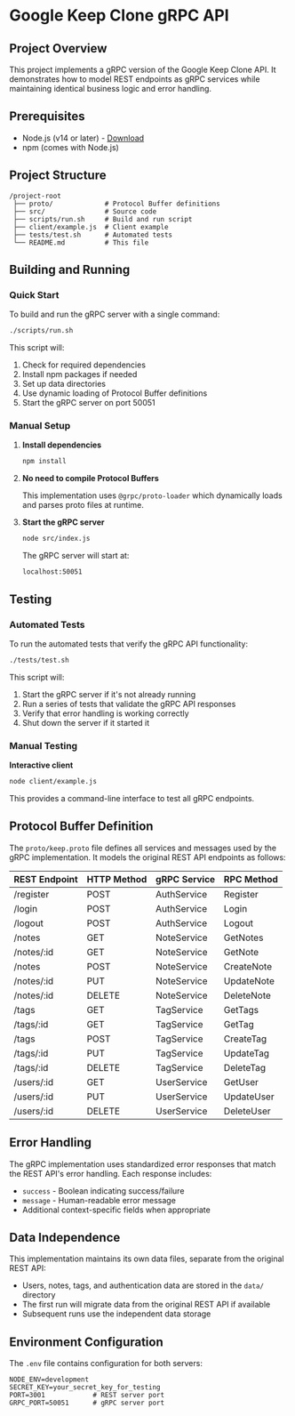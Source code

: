 # Google Keep Clone gRPC API

## Project Overview

This project implements a gRPC version of the Google Keep Clone API. It demonstrates how to model REST endpoints as gRPC services while maintaining identical business logic and error handling.

## Prerequisites

- Node.js (v14 or later) - [Download](https://nodejs.org/)
- npm (comes with Node.js)

## Project Structure

```
/project-root
 ├── proto/             # Protocol Buffer definitions
 ├── src/               # Source code
 ├── scripts/run.sh     # Build and run script
 ├── client/example.js  # Client example
 ├── tests/test.sh      # Automated tests
 └── README.md          # This file
```

## Building and Running

### Quick Start

To build and run the gRPC server with a single command:

```sh
./scripts/run.sh
```

This script will:
1. Check for required dependencies
2. Install npm packages if needed
3. Set up data directories
4. Use dynamic loading of Protocol Buffer definitions
5. Start the gRPC server on port 50051

### Manual Setup

1. **Install dependencies**
   ```sh
   npm install
   ```

2. **No need to compile Protocol Buffers**
   
   This implementation uses `@grpc/proto-loader` which dynamically loads and parses proto files at runtime.

3. **Start the gRPC server**
   ```sh
   node src/index.js
   ```

   The gRPC server will start at:
   ```
   localhost:50051
   ```

## Testing

### Automated Tests

To run the automated tests that verify the gRPC API functionality:

```sh
./tests/test.sh
```

This script will:
1. Start the gRPC server if it's not already running
2. Run a series of tests that validate the gRPC API responses
3. Verify that error handling is working correctly
4. Shut down the server if it started it

### Manual Testing

**Interactive client**
```sh
node client/example.js
```

This provides a command-line interface to test all gRPC endpoints.

## Protocol Buffer Definition

The `proto/keep.proto` file defines all services and messages used by the gRPC implementation. It models the original REST API endpoints as follows:

| REST Endpoint | HTTP Method | gRPC Service | RPC Method |
|---------------|-------------|--------------|------------|
| /register     | POST        | AuthService  | Register   |
| /login        | POST        | AuthService  | Login      |
| /logout       | POST        | AuthService  | Logout     |
| /notes        | GET         | NoteService  | GetNotes   |
| /notes/:id    | GET         | NoteService  | GetNote    |
| /notes        | POST        | NoteService  | CreateNote |
| /notes/:id    | PUT         | NoteService  | UpdateNote |
| /notes/:id    | DELETE      | NoteService  | DeleteNote |
| /tags         | GET         | TagService   | GetTags    |
| /tags/:id     | GET         | TagService   | GetTag     |
| /tags         | POST        | TagService   | CreateTag  |
| /tags/:id     | PUT         | TagService   | UpdateTag  |
| /tags/:id     | DELETE      | TagService   | DeleteTag  |
| /users/:id    | GET         | UserService  | GetUser    |
| /users/:id    | PUT         | UserService  | UpdateUser |
| /users/:id    | DELETE      | UserService  | DeleteUser |

## Error Handling

The gRPC implementation uses standardized error responses that match the REST API's error handling. Each response includes:

- `success` - Boolean indicating success/failure
- `message` - Human-readable error message
- Additional context-specific fields when appropriate

## Data Independence

This implementation maintains its own data files, separate from the original REST API:

- Users, notes, tags, and authentication data are stored in the `data/` directory
- The first run will migrate data from the original REST API if available
- Subsequent runs use the independent data storage

## Environment Configuration

The `.env` file contains configuration for both servers:

```
NODE_ENV=development
SECRET_KEY=your_secret_key_for_testing
PORT=3001            # REST server port
GRPC_PORT=50051      # gRPC server port
